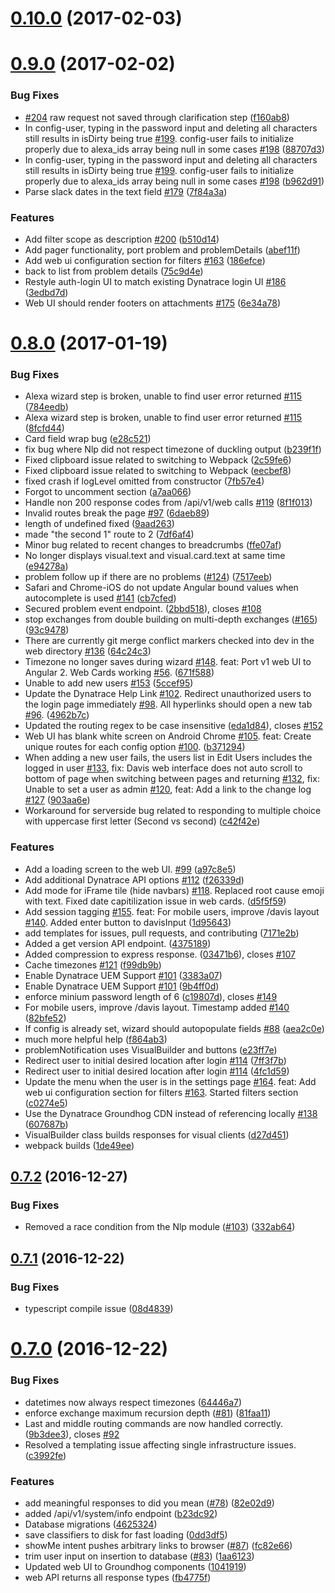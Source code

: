 <a name="0.10.0"></a>
# [0.10.0](https://github.com/Dynatrace/davis-server/compare/v0.9.0...v0.10.0) (2017-02-03)



<a name="0.9.0"></a>
# [0.9.0](https://github.com/Dynatrace/davis-server/compare/v0.8.0...v0.9.0) (2017-02-02)


### Bug Fixes

* [#204](https://github.com/Dynatrace/davis-server/issues/204) raw request not saved through clarification step ([f160ab8](https://github.com/Dynatrace/davis-server/commit/f160ab8))
* In config-user, typing in the password input and deleting all characters still results in isDirty being true [#199](https://github.com/Dynatrace/davis-server/issues/199). config-user fails to initialize properly due to alexa_ids array being null in some cases [#198](https://github.com/Dynatrace/davis-server/issues/198) ([88707d3](https://github.com/Dynatrace/davis-server/commit/88707d3))
* In config-user, typing in the password input and deleting all characters still results in isDirty being true [#199](https://github.com/Dynatrace/davis-server/issues/199). config-user fails to initialize properly due to alexa_ids array being null in some cases [#198](https://github.com/Dynatrace/davis-server/issues/198) ([b962d91](https://github.com/Dynatrace/davis-server/commit/b962d91))
* Parse slack dates in the text field [#179](https://github.com/Dynatrace/davis-server/issues/179) ([7f84a3a](https://github.com/Dynatrace/davis-server/commit/7f84a3a))


### Features

* Add filter scope as description [#200](https://github.com/Dynatrace/davis-server/issues/200) ([b510d14](https://github.com/Dynatrace/davis-server/commit/b510d14))
* Add pager functionality, port problem and problemDetails ([abef11f](https://github.com/Dynatrace/davis-server/commit/abef11f))
* Add web ui configuration section for filters [#163](https://github.com/Dynatrace/davis-server/issues/163) ([186efce](https://github.com/Dynatrace/davis-server/commit/186efce))
* back to list from problem details ([75c9d4e](https://github.com/Dynatrace/davis-server/commit/75c9d4e))
* Restyle auth-login UI to match existing Dynatrace login UI [#186](https://github.com/Dynatrace/davis-server/issues/186) ([3edbd7d](https://github.com/Dynatrace/davis-server/commit/3edbd7d))
* Web UI should render footers on attachments [#175](https://github.com/Dynatrace/davis-server/issues/175) ([6e34a78](https://github.com/Dynatrace/davis-server/commit/6e34a78))



<a name="0.8.0"></a>
# [0.8.0](https://github.com/Dynatrace/davis-server/compare/v0.7.2...v0.8.0) (2017-01-19)


### Bug Fixes

* Alexa wizard step is broken, unable to find user error returned [#115](https://github.com/Dynatrace/davis-server/issues/115) ([784eedb](https://github.com/Dynatrace/davis-server/commit/784eedb))
* Alexa wizard step is broken, unable to find user error returned [#115](https://github.com/Dynatrace/davis-server/issues/115) ([8fcfd44](https://github.com/Dynatrace/davis-server/commit/8fcfd44))
* Card field wrap bug ([e28c521](https://github.com/Dynatrace/davis-server/commit/e28c521))
* fix bug where Nlp did not respect timezone of duckling output ([b239f1f](https://github.com/Dynatrace/davis-server/commit/b239f1f))
* Fixed clipboard issue related to switching to Webpack ([2c59fe6](https://github.com/Dynatrace/davis-server/commit/2c59fe6))
* Fixed clipboard issue related to switching to Webpack ([eecbef8](https://github.com/Dynatrace/davis-server/commit/eecbef8))
* fixed crash if logLevel omitted from constructor ([7fb57e4](https://github.com/Dynatrace/davis-server/commit/7fb57e4))
* Forgot to uncomment section ([a7aa066](https://github.com/Dynatrace/davis-server/commit/a7aa066))
* Handle non 200 response codes from /api/v1/web calls [#119](https://github.com/Dynatrace/davis-server/issues/119) ([8f1f013](https://github.com/Dynatrace/davis-server/commit/8f1f013))
* Invalid routes break the page [#97](https://github.com/Dynatrace/davis-server/issues/97) ([6daeb89](https://github.com/Dynatrace/davis-server/commit/6daeb89))
* length of undefined fixed ([9aad263](https://github.com/Dynatrace/davis-server/commit/9aad263))
* made "the second 1" route to 2 ([7df6af4](https://github.com/Dynatrace/davis-server/commit/7df6af4))
* Minor bug related to recent changes to breadcrumbs ([ffe07af](https://github.com/Dynatrace/davis-server/commit/ffe07af))
* No longer displays visual.text and visual.card.text at same time ([e94278a](https://github.com/Dynatrace/davis-server/commit/e94278a))
* problem follow up if there are no problems ([#124](https://github.com/Dynatrace/davis-server/issues/124)) ([7517eeb](https://github.com/Dynatrace/davis-server/commit/7517eeb))
* Safari and Chrome-iOS do not update Angular bound values when autocomplete is used [#141](https://github.com/Dynatrace/davis-server/issues/141) ([cb7cfed](https://github.com/Dynatrace/davis-server/commit/cb7cfed))
* Secured problem event endpoint. ([2bbd518](https://github.com/Dynatrace/davis-server/commit/2bbd518)), closes [#108](https://github.com/Dynatrace/davis-server/issues/108)
* stop exchanges from double building on multi-depth exchanges ([#165](https://github.com/Dynatrace/davis-server/issues/165)) ([93c9478](https://github.com/Dynatrace/davis-server/commit/93c9478))
* There are currently git merge conflict markers checked into dev in the web directory [#136](https://github.com/Dynatrace/davis-server/issues/136) ([64c24c3](https://github.com/Dynatrace/davis-server/commit/64c24c3))
* Timezone no longer saves during wizard [#148](https://github.com/Dynatrace/davis-server/issues/148). feat: Port v1 web UI to Angular 2. Web Cards working [#56](https://github.com/Dynatrace/davis-server/issues/56). ([671f588](https://github.com/Dynatrace/davis-server/commit/671f588))
* Unable to add new users [#153](https://github.com/Dynatrace/davis-server/issues/153) ([5ccef95](https://github.com/Dynatrace/davis-server/commit/5ccef95))
* Update the Dynatrace Help Link [#102](https://github.com/Dynatrace/davis-server/issues/102). Redirect unauthorized users to the login page immediately [#98](https://github.com/Dynatrace/davis-server/issues/98). All hyperlinks should open a new tab [#96](https://github.com/Dynatrace/davis-server/issues/96). ([4962b7c](https://github.com/Dynatrace/davis-server/commit/4962b7c))
* Updated the routing regex to be case insensitive ([eda1d84](https://github.com/Dynatrace/davis-server/commit/eda1d84)), closes [#152](https://github.com/Dynatrace/davis-server/issues/152)
* Web UI has blank white screen on Android Chrome [#105](https://github.com/Dynatrace/davis-server/issues/105). feat: Create unique routes for each config option [#100](https://github.com/Dynatrace/davis-server/issues/100). ([b371294](https://github.com/Dynatrace/davis-server/commit/b371294))
* When adding a new user fails, the users list in Edit Users includes the logged in user [#133](https://github.com/Dynatrace/davis-server/issues/133), fix: Davis web interface does not auto scroll to bottom of page when switching between pages and returning [#132](https://github.com/Dynatrace/davis-server/issues/132), fix: Unable to set a user as admin [#120](https://github.com/Dynatrace/davis-server/issues/120), feat: Add a link to the change log [#127](https://github.com/Dynatrace/davis-server/issues/127) ([903aa6e](https://github.com/Dynatrace/davis-server/commit/903aa6e))
* Workaround for serverside bug related to responding to multiple choice with uppercase first letter (Second vs second) ([c42f42e](https://github.com/Dynatrace/davis-server/commit/c42f42e))


### Features

* Add a loading screen to the web UI. [#99](https://github.com/Dynatrace/davis-server/issues/99) ([a97c8e5](https://github.com/Dynatrace/davis-server/commit/a97c8e5))
* Add additional Dynatrace API options [#112](https://github.com/Dynatrace/davis-server/issues/112) ([f26339d](https://github.com/Dynatrace/davis-server/commit/f26339d))
* Add mode for iFrame tile (hide navbars) [#118](https://github.com/Dynatrace/davis-server/issues/118). Replaced root cause emoji with text. Fixed date capitilization issue in web cards. ([d5f5f59](https://github.com/Dynatrace/davis-server/commit/d5f5f59))
* Add session tagging [#155](https://github.com/Dynatrace/davis-server/issues/155). feat: For mobile users, improve /davis layout [#140](https://github.com/Dynatrace/davis-server/issues/140). Added enter button to davisInput ([1d95643](https://github.com/Dynatrace/davis-server/commit/1d95643))
* add templates for issues, pull requests, and contributing ([7171e2b](https://github.com/Dynatrace/davis-server/commit/7171e2b))
* Added a get version API endpoint. ([4375189](https://github.com/Dynatrace/davis-server/commit/4375189))
* Added compression to express response. ([03471b6](https://github.com/Dynatrace/davis-server/commit/03471b6)), closes [#107](https://github.com/Dynatrace/davis-server/issues/107)
* Cache timezones [#121](https://github.com/Dynatrace/davis-server/issues/121) ([f99db9b](https://github.com/Dynatrace/davis-server/commit/f99db9b))
* Enable Dynatrace UEM Support [#101](https://github.com/Dynatrace/davis-server/issues/101) ([3383a07](https://github.com/Dynatrace/davis-server/commit/3383a07))
* Enable Dynatrace UEM Support [#101](https://github.com/Dynatrace/davis-server/issues/101) ([9b4ff0d](https://github.com/Dynatrace/davis-server/commit/9b4ff0d))
* enforce minium password length of 6 ([c19807d](https://github.com/Dynatrace/davis-server/commit/c19807d)), closes [#149](https://github.com/Dynatrace/davis-server/issues/149)
* For mobile users, improve /davis layout. Timestamp added [#140](https://github.com/Dynatrace/davis-server/issues/140) ([82bfe52](https://github.com/Dynatrace/davis-server/commit/82bfe52))
* If config is already set, wizard should autopopulate fields [#88](https://github.com/Dynatrace/davis-server/issues/88) ([aea2c0e](https://github.com/Dynatrace/davis-server/commit/aea2c0e))
* much more helpful help ([f864ab3](https://github.com/Dynatrace/davis-server/commit/f864ab3))
* problemNotification uses VisualBuilder and buttons ([e23ff7e](https://github.com/Dynatrace/davis-server/commit/e23ff7e))
* Redirect user to initial desired location after login [#114](https://github.com/Dynatrace/davis-server/issues/114) ([7ff3f7b](https://github.com/Dynatrace/davis-server/commit/7ff3f7b))
* Redirect user to initial desired location after login [#114](https://github.com/Dynatrace/davis-server/issues/114) ([4fc1d59](https://github.com/Dynatrace/davis-server/commit/4fc1d59))
* Update the menu when the user is in the settings page [#164](https://github.com/Dynatrace/davis-server/issues/164). feat: Add web ui configuration section for filters [#163](https://github.com/Dynatrace/davis-server/issues/163). Started filters section ([c0274e5](https://github.com/Dynatrace/davis-server/commit/c0274e5))
* Use the Dynatrace Groundhog CDN instead of referencing locally [#138](https://github.com/Dynatrace/davis-server/issues/138) ([607687b](https://github.com/Dynatrace/davis-server/commit/607687b))
* VisualBuilder class builds responses for visual clients ([d27d451](https://github.com/Dynatrace/davis-server/commit/d27d451))
* webpack builds ([1de49ee](https://github.com/Dynatrace/davis-server/commit/1de49ee))



<a name="0.7.2"></a>
## [0.7.2](https://github.com/Dynatrace/davis-server/compare/v0.7.1...v0.7.2) (2016-12-27)


### Bug Fixes

* Removed a race condition from the Nlp module ([#103](https://github.com/Dynatrace/davis-server/issues/103)) ([332ab64](https://github.com/Dynatrace/davis-server/commit/332ab64))


<a name="0.7.1"></a>
## [0.7.1](https://github.com/Dynatrace/davis-server/compare/v0.6.3...v0.7.1) (2016-12-22)


### Bug Fixes

* typescript compile issue ([08d4839](https://github.com/Dynatrace/davis-server/commit/08d4839))


<a name="0.7.0"></a>
# [0.7.0](https://github.com/Dynatrace/davis-server/compare/v0.6.3...v0.7.0) (2016-12-22)


### Bug Fixes

* datetimes now always respect timezones ([64446a7](https://github.com/Dynatrace/davis-server/commit/64446a7))
* enforce exchange maximum recursion depth ([#81](https://github.com/Dynatrace/davis-server/issues/81)) ([81faa11](https://github.com/Dynatrace/davis-server/commit/81faa11))
* Last and middle routing commands are now handled correctly. ([9b3dee3](https://github.com/Dynatrace/davis-server/commit/9b3dee3)), closes [#92](https://github.com/Dynatrace/davis-server/issues/92)
* Resolved a templating issue affecting single infrastructure issues. ([c3992fe](https://github.com/Dynatrace/davis-server/commit/c3992fe))


### Features

* add meaningful responses to did you mean ([#78](https://github.com/Dynatrace/davis-server/issues/78)) ([82e02d9](https://github.com/Dynatrace/davis-server/commit/82e02d9))
* added /api/v1/system/info endpoint ([b23dc92](https://github.com/Dynatrace/davis-server/commit/b23dc92))
* Database migrations ([4625324](https://github.com/Dynatrace/davis-server/commit/4625324))
* save classifiers to disk for fast loading ([0dd3df5](https://github.com/Dynatrace/davis-server/commit/0dd3df5))
* showMe intent pushes arbitrary links to browser ([#87](https://github.com/Dynatrace/davis-server/issues/87)) ([fc82e66](https://github.com/Dynatrace/davis-server/commit/fc82e66))
* trim user input on insertion to database ([#83](https://github.com/Dynatrace/davis-server/issues/83)) ([1aa6123](https://github.com/Dynatrace/davis-server/commit/1aa6123))
* Updated web UI to Groundhog components ([1041919](https://github.com/Dynatrace/davis-server/commit/1041919))
* web API returns all response types ([fb4775f](https://github.com/Dynatrace/davis-server/commit/fb4775f))

